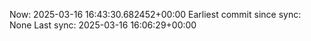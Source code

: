 Now: 2025-03-16 16:43:30.682452+00:00 Earliest commit since sync: None Last sync: 2025-03-16 16:06:29+00:00
